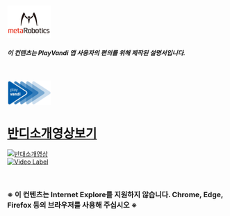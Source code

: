 
<!-- # <div align="center"><img width="200" src="./Images/metalogo.jpg"></div> -->

<img width="100" src="./Images/metalogo.jpg"> <br>

##### 이 컨텐츠는 PlayVandi 앱 사용자의 편의를 위해 제작된 설명서입니다.

<br>

<!-- <img width="40" src="./Images/vandilogo.png"> -->
<img width="100" src="./Images/vandilogo.png"> <br>
# [반디소개영상보기](https://www.youtube.com/watch?v=_YkFJXDrei8)

[![반대소개영상](https://www.youtube.com/watch?v=_YkFJXDrei8/maxresdefault.jpg)](https://www.youtube.com/watch?v=_YkFJXDrei8=0s)
<br>
[![Video Label](http://img.youtube.com/vi/_YkFJXDrei8/0.jpg)](https://youtu.be/_YkFJXDrei8?t=0s) 


<br>

### ※ 이 컨텐츠는 Internet Explore를 지원하지 않습니다. Chrome, Edge, Firefox 등의 브라우저를 사용해 주십시오 ※